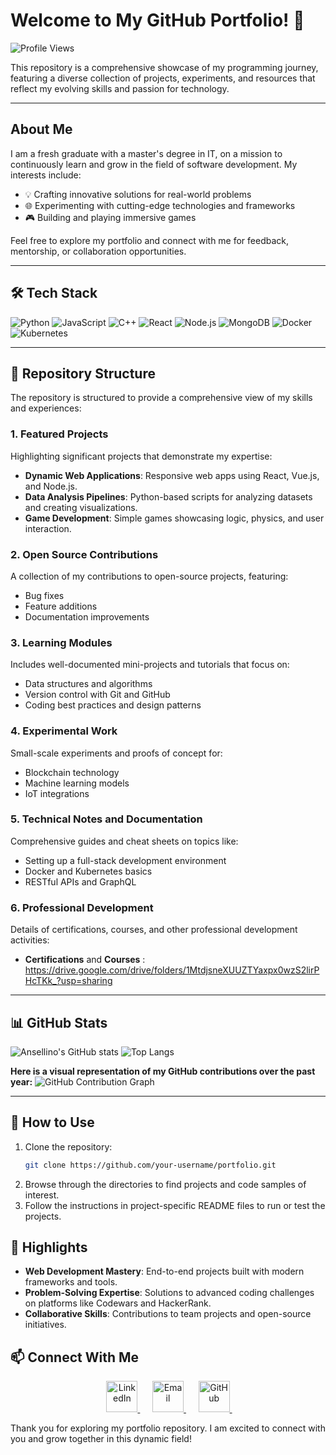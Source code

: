 # Welcome to My GitHub Portfolio! 👋

![Profile Views](https://komarev.com/ghpvc/?username=Ansellino&color=blue)

This repository is a comprehensive showcase of my programming journey, featuring a diverse collection of projects, experiments, and resources that reflect my evolving skills and passion for technology.

---

## About Me

I am a fresh graduate with a master's degree in IT, on a mission to continuously learn and grow in the field of software development. My interests include:

- 💡 Crafting innovative solutions for real-world problems
- 🌐 Experimenting with cutting-edge technologies and frameworks
- 🎮 Building and playing immersive games

Feel free to explore my portfolio and connect with me for feedback, mentorship, or collaboration opportunities.

---

## 🛠 Tech Stack

![Python](https://img.shields.io/badge/Python-3776AB?style=for-the-badge&logo=python&logoColor=white)
![JavaScript](https://img.shields.io/badge/JavaScript-F7DF1E?style=for-the-badge&logo=javascript&logoColor=black)
![C++](https://img.shields.io/badge/C++-00599C?style=for-the-badge&logo=cplusplus&logoColor=white)
![React](https://img.shields.io/badge/React-20232A?style=for-the-badge&logo=react&logoColor=61DAFB)
![Node.js](https://img.shields.io/badge/Node.js-339933?style=for-the-badge&logo=nodedotjs&logoColor=white)
![MongoDB](https://img.shields.io/badge/MongoDB-4EA94B?style=for-the-badge&logo=mongodb&logoColor=white)
![Docker](https://img.shields.io/badge/Docker-2496ED?style=for-the-badge&logo=docker&logoColor=white)
![Kubernetes](https://img.shields.io/badge/Kubernetes-326CE5?style=for-the-badge&logo=kubernetes&logoColor=white)

---

## 📂 Repository Structure

The repository is structured to provide a comprehensive view of my skills and experiences:

### 1. **Featured Projects**

Highlighting significant projects that demonstrate my expertise:
- **Dynamic Web Applications**: Responsive web apps using React, Vue.js, and Node.js.
- **Data Analysis Pipelines**: Python-based scripts for analyzing datasets and creating visualizations.
- **Game Development**: Simple games showcasing logic, physics, and user interaction.

### 2. **Open Source Contributions**

A collection of my contributions to open-source projects, featuring:
- Bug fixes
- Feature additions
- Documentation improvements

### 3. **Learning Modules**

Includes well-documented mini-projects and tutorials that focus on:
- Data structures and algorithms
- Version control with Git and GitHub
- Coding best practices and design patterns

### 4. **Experimental Work**

Small-scale experiments and proofs of concept for:
- Blockchain technology
- Machine learning models
- IoT integrations

### 5. **Technical Notes and Documentation**

Comprehensive guides and cheat sheets on topics like:
- Setting up a full-stack development environment
- Docker and Kubernetes basics
- RESTful APIs and GraphQL

### 6. **Professional Development**

Details of certifications, courses, and other professional development activities:
- **Certifications** and **Courses** : https://drive.google.com/drive/folders/1MtdjsneXUUZTYaxpx0wzS2lirPHcTKk_?usp=sharing

---

## 📊 GitHub Stats

![Ansellino's GitHub stats](https://github-readme-stats.vercel.app/api?username=Ansellino&show_icons=true&theme=radical)
![Top Langs](https://github-readme-stats.vercel.app/api/top-langs/?username=Ansellino&layout=compact&theme=radical)

**Here is a visual representation of my GitHub contributions over the past year:**
![GitHub Contribution Graph](https://ghchart.rshah.org/Ansellino)

---

## 🚀 How to Use

1. Clone the repository:
   ```bash
   git clone https://github.com/your-username/portfolio.git
   ```
2. Browse through the directories to find projects and code samples of interest.
3. Follow the instructions in project-specific README files to run or test the projects.

## 🎯 Highlights

- **Web Development Mastery**: End-to-end projects built with modern frameworks and tools.
- **Problem-Solving Expertise**: Solutions to advanced coding challenges on platforms like Codewars and HackerRank.
- **Collaborative Skills**: Contributions to team projects and open-source initiatives.

## 📫 Connect With Me

<p align="center">
  &nbsp;&nbsp;&nbsp;&nbsp;
  <a href="https://www.linkedin.com/in/jeremy-ansellino-gunawan/">
    <img src="https://img.shields.io/badge/-LinkedIn-blue?style=for-the-badge&logo=linkedin&logoColor=white" alt="LinkedIn" height="50">
  </a>
  &nbsp;&nbsp;&nbsp;&nbsp;
  <a href="mailto:ansellino@gmail.com">
    <img src="https://img.shields.io/badge/-Gmail-red?style=for-the-badge&logo=gmail&logoColor=white" alt="Email" height="50">
  </a>
  &nbsp;&nbsp;&nbsp;&nbsp;
  <a href="https://github.com/Ansellino">
    <img src="https://img.shields.io/badge/-GitHub-black?style=for-the-badge&logo=github&logoColor=white" alt="GitHub" height="50">
  </a>
  &nbsp;&nbsp;&nbsp;&nbsp;
</p>



Thank you for exploring my portfolio repository. I am excited to connect with you and grow together in this dynamic field!
